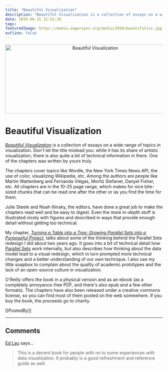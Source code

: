 ```yaml
---
title: "Beautiful Visualization"
description: "Beautiful Visualization is a collection of essays on a wide range of topics in visualization. Don't let the title mislead you: while it has its share of artistic visualization, there is also quite a bit of technical information in there. One of the chapters was written by yours truly."
date: 2010-06-15 22:51:39
tags: 
featuredImage: https://media.eagereyes.org/media/2010/beautifulvis.jpg
outline: false
---
```


<p align="center"><img src="https://media.eagereyes.org/media/2010/beautifulvis.jpg" width="560" height="220" alt="Beautiful Visualization"></p>

# Beautiful Visualization

<a href="http://oreilly.com/catalog/0636920000617"><em>Beautiful Visualization</em></a> is a collection of essays on a wide range of topics in visualization. Don't let the title mislead you: while it has its share of artistic visualization, there is also quite a bit of technical information in there. One of the chapters was written by yours truly.

The chapters cover topics like Wordle, the New York Times News API, the use of color, visualizing Wikipedia, etc. Among the authors are people like Martin Wattenberg and Fernanda Viégas, Moritz Stefaner, Danyel Fisher, etc. All chapters are in the 10-25 page range, which makes for nice bite-sized chunks that can be read one after the other or as you find the time for them.

Julie Steele and Noah Iliinsky, the editors, have done a great job to make the chapters read well and be easy to digest. Even the more in-depth stuff is illustrated nicely with figures and described in ways that provide enough detail without getting too technical.

My chapter, <a href="/publications/Kosara_BeautifulVis_2010.html"><em>Turning a Table into a Tree: Growing Parallel Sets into a Purposeful Project</em></a>, talks about some of the thinking behind the Parallel Sets redesign I did about two years ago. It goes into a bit of technical detail how <a href="/parallel-sets">Parallel Sets</a> work internally, but also describes how thinking about the data model lead to a visual redesign, which in turn prompted more technical changes and a better understanding of our own technique. I also use my little soapbox to complain about the quality of academic prototypes and the lack of an open-source culture in visualization.

O'Reilly offers the book in a physical version and as an ebook (as a completely annoyance-free PDF, and there's also epub and a few other formats). The chapters have also been released under a creative commons license, so you can find most of them posted on the web somewhere. If you buy the book, the proceeds go to charity.

[[PostedBy]]

<aside class="comments">

---
## Comments

<a href="http://edmondlau.ca" rel="nofollow noopener" target="_blank">Ed Lau</a> says…
>	This is a decent book for people with no to some experiences with data visualization.  It probably is a good refreshment and reference guide as well.

</aside>

